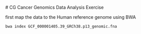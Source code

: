 \# CG
Cancer Genomics Data Analysis Exercise

first map the data to the Human reference genome using BWA

```console
bwa index GCF_000001405.39_GRCh38.p13_genomic.fna
```
